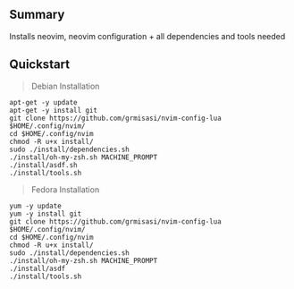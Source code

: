 ## Summary
Installs neovim, neovim configuration + all dependencies and tools needed

## Quickstart
> Debian Installation

```shell
apt-get -y update
apt-get -y install git
git clone https://github.com/grmisasi/nvim-config-lua $HOME/.config/nvim/
cd $HOME/.config/nvim
chmod -R u+x install/
sudo ./install/dependencies.sh
./install/oh-my-zsh.sh MACHINE_PROMPT
./install/asdf.sh
./install/tools.sh
```

> Fedora Installation

```shell
yum -y update
yum -y install git
git clone https://github.com/grmisasi/nvim-config-lua $HOME/.config/nvim/
cd $HOME/.config/nvim
chmod -R u+x install/
sudo ./install/dependencies.sh
./install/oh-my-zsh.sh MACHINE_PROMPT
./install/asdf
./install/tools.sh
```
